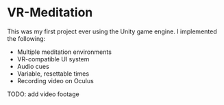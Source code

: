# VR-Meditation

This was my first project ever using the Unity game engine. I implemented the following:
- Multiple meditation environments
- VR-compatible UI system
- Audio cues
- Variable, resettable times
- Recording video on Oculus

TODO: add video footage
